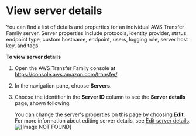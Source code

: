 # View server details<a name="configuring-servers-view-info"></a>

You can find a list of details and properties for an individual AWS Transfer Family server\. Server properties include protocols, identity provider, status, endpoint type, custom hostname, endpoint, users, logging role, server host key, and tags\.

**To view server details**

1. Open the AWS Transfer Family console at [https://console\.aws\.amazon\.com/transfer/](https://console.aws.amazon.com/transfer/)\.

1. In the navigation pane, choose **Servers**\.

1. Choose the identifier in the **Server ID** column to see the **Server details** page, shown following\.

   You can change the server's properties on this page by choosing **Edit**\. For more information about editing server details, see [Edit server details](edit-server-config.md)\.  
![\[Image NOT FOUND\]](http://docs.aws.amazon.com/transfer/latest/userguide/images/edit-server-details-page.png)